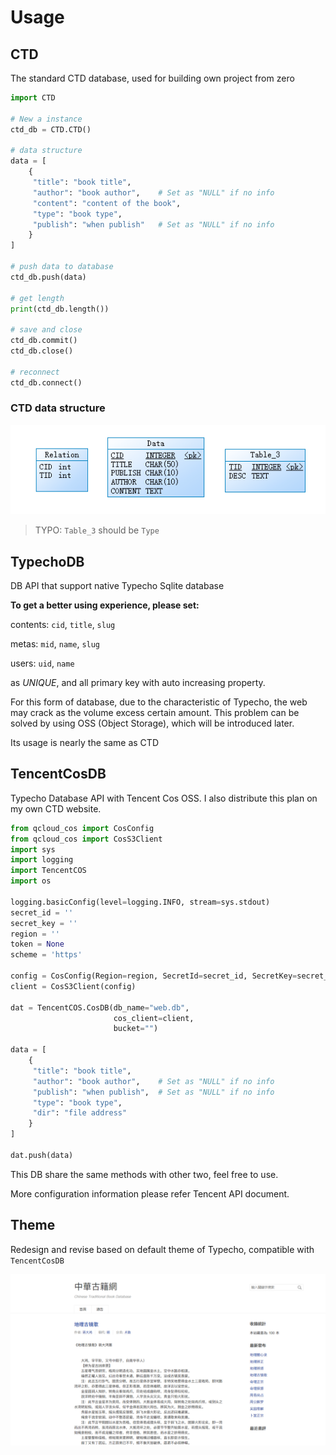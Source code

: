# Usage

## CTD

The standard CTD database, used for building own project from zero

```python
import CTD

# New a instance
ctd_db = CTD.CTD()

# data structure
data = [
    {
     "title": "book title",
     "author": "book author",    # Set as "NULL" if no info
     "content": "content of the book",
     "type": "book type",
     "publish": "when publish"   # Set as "NULL" if no info
    }  
]

# push data to database
ctd_db.push(data)

# get length
print(ctd_db.length())

# save and close
ctd_db.commit()
ctd_db.close()

# reconnect
ctd_db.connect()
```

### CTD data structure

![Snipaste_2022-06-15_20-30-33](pic/Snipaste_2022-06-15_20-30-33.png)

> TYPO: `Table_3` should be `Type`

## TypechoDB

DB API that support native Typecho Sqlite database

**To get a better using experience, please set:**

contents: `cid`, `title`, `slug`

metas: `mid`, `name`, `slug`

users: `uid`, `name`

as *UNIQUE*, and all primary key with auto increasing property. 

For this form of database, due to the characteristic of Typecho, the web may crack as the volume excess certain amount. This problem can be solved by using OSS (Object Storage), which will be introduced later.

Its usage is nearly the same as CTD 

## TencentCosDB

Typecho Database API with Tencent Cos OSS. I also distribute this plan on my own CTD website.

```python
from qcloud_cos import CosConfig
from qcloud_cos import CosS3Client
import sys
import logging
import TencentCOS
import os

logging.basicConfig(level=logging.INFO, stream=sys.stdout)
secret_id = ''
secret_key = ''
region = ''
token = None
scheme = 'https'

config = CosConfig(Region=region, SecretId=secret_id, SecretKey=secret_key, Token=token, Scheme=scheme)
client = CosS3Client(config)

dat = TencentCOS.CosDB(db_name="web.db",
                       cos_client=client,
                       bucket="")

data = [
    {
     "title": "book title",
     "author": "book author",    # Set as "NULL" if no info
     "publish": "when publish",  # Set as "NULL" if no info
     "type": "book type",
     "dir": "file address"  
    }  
]

dat.push(data)
```

This DB share the same methods with other two, feel free to use.

More configuration information please refer Tencent API document.

## Theme

Redesign and revise based on default theme of Typecho, compatible with `TencentCosDB`

![demo](pic/demo.png)
